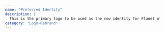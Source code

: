 ```yaml
---
name: "Preferred Identity"
description: |
  This is the primary logo to be used as the new identity for Planet of Sound. It has been designed to stand out from the competition, while conveying an elegant and dynamic feel to match the high quality audio equipment sold at Planet of Sound. Logo principles, approved variations and proper application have been included in this manual in order to maintain a consistent look for the company.
category: "Logo-Rebrand"
---
```

